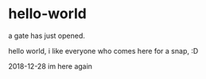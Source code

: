 # hello-world
a gate has just opened.

hello world, i like everyone who comes here for a snap, :D

2018-12-28 im here again
